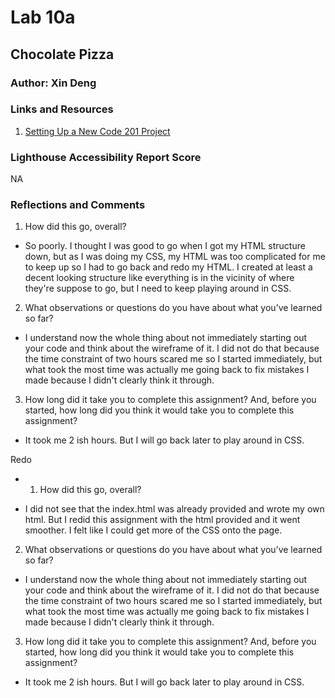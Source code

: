 # Lab 10a 

## Chocolate Pizza

### Author: Xin Deng

### Links and Resources

1. [Setting Up a New Code 201 Project](https://codefellows.github.io/code-201-guide/curriculum/class-02/project-setup)


### Lighthouse Accessibility Report Score

NA

### Reflections and Comments

1. How did this go, overall?

- So poorly. I thought I was good to go when I got my HTML structure down, but as I was doing my CSS, my HTML was too complicated for me to keep up so I had to go back and redo my HTML. I created at least a decent looking structure like everything is in the vicinity of where they're suppose to go, but I need to keep playing around in CSS.

2. What observations or questions do you have about what you’ve learned so far?

- I understand now the whole thing about not immediately starting out your code and think about the wireframe of it. I did not do that because the time constraint of two hours scared me so I started immediately, but what took the most time was actually me going back to fix mistakes I made because I didn't clearly think it through.

3. How long did it take you to complete this assignment? And, before you started, how long did you think it would take you to complete this assignment?

- It took me 2 ish hours. But I will go back later to play around in CSS. 


Redo

- 1. How did this go, overall?

- I did not see that the index.html was already provided and wrote my own html. But I redid this assignment with the html provided and it went smoother. I felt like I could get more of the CSS onto the page.

2. What observations or questions do you have about what you’ve learned so far?

- I understand now the whole thing about not immediately starting out your code and think about the wireframe of it. I did not do that because the time constraint of two hours scared me so I started immediately, but what took the most time was actually me going back to fix mistakes I made because I didn't clearly think it through.

3. How long did it take you to complete this assignment? And, before you started, how long did you think it would take you to complete this assignment?

- It took me 2 ish hours. But I will go back later to play around in CSS. 
